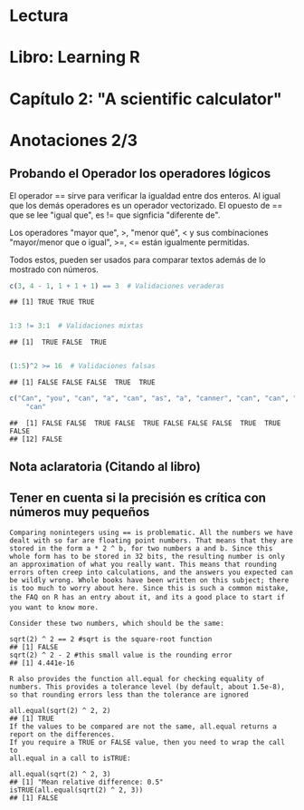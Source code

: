 Lectura
========================================================
Libro: Learning R
========================================================

Capítulo 2: "A scientific calculator"
========================================================


Anotaciones 2/3
========================================================

Probando el Operador los operadores lógicos
-------------------------

El operador == sirve para verificar la igualdad entre dos enteros. Al igual que los demás operadores es un operador vectorizado. El opuesto de == que se lee "igual que", es != que signficia "diferente de".

Los operadores "mayor que", >, "menor qué", < y sus combinaciones "mayor/menor que o igual", >=, <= están igualmente permitidas. 

Todos estos, pueden ser usados para comparar textos además de lo mostrado con números.


```r
c(3, 4 - 1, 1 + 1 + 1) == 3  # Validaciones veraderas
```

```
## [1] TRUE TRUE TRUE
```

```r

1:3 != 3:1  # Validaciones mixtas
```

```
## [1]  TRUE FALSE  TRUE
```

```r

(1:5)^2 >= 16  # Validaciones falsas
```

```
## [1] FALSE FALSE FALSE  TRUE  TRUE
```

```r
c("Can", "you", "can", "a", "can", "as", "a", "canner", "can", "can", "a", "can?") == 
    "can"
```

```
##  [1] FALSE FALSE  TRUE FALSE  TRUE FALSE FALSE FALSE  TRUE  TRUE FALSE
## [12] FALSE
```


Nota aclaratoria (Citando al libro) 
-------------------------
Tener en cuenta si la precisión es crítica con números muy pequeños
-------------------------

```
Comparing nonintegers using == is problematic. All the numbers we have dealt with so far are floating point numbers. That means that they are stored in the form a * 2 ^ b, for two numbers a and b. Since this whole form has to be stored in 32 bits, the resulting number is only an approximation of what you really want. This means that rounding errors often creep into calculations, and the answers you expected can be wildly wrong. Whole books have been written on this subject; there is too much to worry about here. Since this is such a common mistake, the FAQ on R has an entry about it, and its a good place to start if you want to know more.

Consider these two numbers, which should be the same:

sqrt(2) ^ 2 == 2 #sqrt is the square-root function
## [1] FALSE
sqrt(2) ^ 2 - 2 #this small value is the rounding error
## [1] 4.441e-16

R also provides the function all.equal for checking equality of numbers. This provides a tolerance level (by default, about 1.5e-8), so that rounding errors less than the tolerance are ignored

all.equal(sqrt(2) ^ 2, 2)
## [1] TRUE
If the values to be compared are not the same, all.equal returns a report on the differences.
If you require a TRUE or FALSE value, then you need to wrap the call to
all.equal in a call to isTRUE:

all.equal(sqrt(2) ^ 2, 3)
## [1] "Mean relative difference: 0.5"
isTRUE(all.equal(sqrt(2) ^ 2, 3))
## [1] FALSE

````




